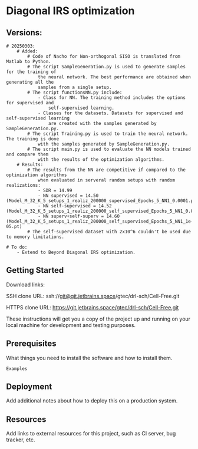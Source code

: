 # Diagonal IRS optimization

## Versions:
    # 20250303: 
        # Added:
            # Code of Nacho for Non-orthogonal SISO is translated from Matlab to Python.
            # The script SampleGeneration.py is used to generate samples for the training of 
                the neural network. The best performance are obtained when generating all the
                samples from a single setup.
            # The script functionsNN.py include:
                - Class for NN. The training method includes the options for supervised and 
                    self-supervised learning.
                - Classes for the datasets. Datasets for supervised and self-supervised learning
                    are created with the samples generated by SampleGeneration.py.
            # The script Training.py is used to train the neural network. The training is done
                with the samples generated by SampleGeneration.py.
            # The script main.py is used to evaluate the NN models trained and compare them
                with the results of the optimization algorithms.
        # Results:
            # The results from the NN are competitive if compared to the optimization algorithms 
                when evaluated in serveral random setups with random realizations:
                - SDR = 14.99
                - NN supervised = 14.50 (Model_M_32_K_5_setups_1_realiz_200000_supervised_Epochs_5_NN1_0.0001.pt)
                - NN self-supervised = 14.52 (Model_M_32_K_5_setups_1_realiz_200000_self_supervised_Epochs_5_NN1_0.0001.pt)
                - NN superv+self-superv = 14.60 (Model_M_32_K_5_setups_1_realiz_200000_self_supervised_Epochs_5_NN1_1e-05.pt)
            # The self-supervised dataset with 2x10^6 couldn't be used due to memory limitations.

    # To do:
        - Extend to Beyond Diagonal IRS optimization.


 

## Getting Started

Download links:

SSH clone URL: ssh://git@git.jetbrains.space/gtec/drl-sch/Cell-Free.git

HTTPS clone URL: https://git.jetbrains.space/gtec/drl-sch/Cell-Free.git



These instructions will get you a copy of the project up and running on your local machine for development and testing purposes.

## Prerequisites

What things you need to install the software and how to install them.

```
Examples
```

## Deployment

Add additional notes about how to deploy this on a production system.

## Resources

Add links to external resources for this project, such as CI server, bug tracker, etc.
